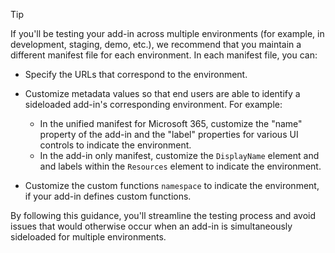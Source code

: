 > [!TIP]
> If you'll be testing your add-in across multiple environments (for example, in development, staging, demo, etc.), we recommend that you maintain a different manifest file for each environment. In each manifest file, you can:
> 
> - Specify the URLs that correspond to the environment.
> - Customize metadata values so that end users are able to identify a sideloaded add-in's corresponding environment. For example:
>
>    - In the unified manifest for Microsoft 365, customize the "name" property of the add-in and the "label" properties for various UI controls to indicate the environment.
>    - In the add-in only manifest, customize the `DisplayName` element and and labels within the `Resources` element to indicate the environment. 
>
> - Customize the custom functions `namespace` to indicate the environment, if your add-in defines custom functions.
> 
> By following this guidance, you'll streamline the testing process and avoid issues that would otherwise occur when an add-in is simultaneously sideloaded for multiple environments.